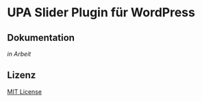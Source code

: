 # UPA Slider Plugin für WordPress

## Dokumentation

_in Arbeit_

## Lizenz

[MIT License](LICENSE)
